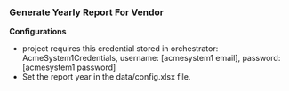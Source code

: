 ### Generate Yearly Report For Vendor ###
**Configurations**

* project requires this credential stored in orchestrator: AcmeSystem1Credentials, username: [acmesystem1 email], password: [acmesystem1 password]
* Set the report year in the data/config.xlsx file.
